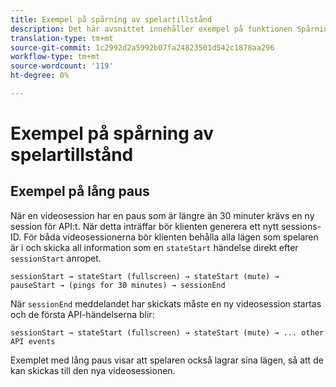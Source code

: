 ```yaml
---
title: Exempel på spårning av spelartillstånd
description: Det här avsnittet innehåller exempel på funktionen Spårning av spelartillstånd.
translation-type: tm+mt
source-git-commit: 1c2992d2a5992b07fa24823501d542c1878aa296
workflow-type: tm+mt
source-wordcount: '119'
ht-degree: 0%

---
```



# Exempel på spårning av spelartillstånd


## Exempel på lång paus

När en videosession har en paus som är längre än 30 minuter krävs en ny session för API:t. När detta inträffar bör klienten generera ett nytt sessions-ID. För båda videosessionerna bör klienten behålla alla lägen som spelaren är i och skicka all information som en `stateStart` händelse direkt efter `sessionStart` anropet.

`sessionStart → stateStart (fullscreen) → stateStart (mute) → pauseStart → (pings for 30 minutes) → sessionEnd
`

När `sessionEnd` meddelandet har skickats måste en ny videosession startas och de första API-händelserna blir:

`sessionStart → stateStart (fullscreen) → stateStart (mute) → ... other API events`

Exemplet med lång paus visar att spelaren också lagrar sina lägen, så att de kan skickas till den nya videosessionen.
